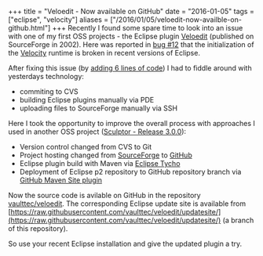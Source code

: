 +++
title = "Veloedit - Now available on GitHub"
date = "2016-01-05"
tags = ["eclipse", "velocity"]
aliases = ["/2016/01/05/veloedit-now-availble-on-github.html"]
+++
Recently I found some spare time to look into an issue with one of my first OSS projects - the Eclipse plugin [Veloedit](https://sourceforge.net/projects/veloedit/) (published on SourceForge in 2002). Here was reported in [bug #12](http://sourceforge.net/p/veloedit/bugs/12/) that the initialization of the [Velocity](http://velocity.apache.org) runtime is broken in recent versions of Eclipse.

After fixing this issue (by [adding 6 lines of code](https://github.com/vaulttec/veloedit/commit/9cde377f855bdcaa56605f93a78948201e7b0f6d)) I had to fiddle around with yesterdays technology:

* commiting to CVS
* building Eclipse plugins manually via PDE
* uploading files to SourceForge manually via SSH


Here I took the opportunity to improve the overall process with approaches I used in another OSS project ([Sculptor - Release 3.0.0](http://sculptorgenerator.org/documentation/whats-new#version-300)):

 * Version control changed from CVS to Git
 * Project hosting changed from [SourceForge](https://sourceforge.net/projects/veloedit/) to [GitHub](https://github.com/vaulttec/veloedit)
 * Eclipse plugin build with Maven via [Eclipse Tycho](http://eclipse.org/tycho/)
 * Deployment of Eclipse p2 repository to GitHub repository branch via [GitHub Maven Site plugin](https://github.com/github/maven-plugins#site-plugin)

Now the source code is avilable on GitHub in the repository [vaulttec/veloedit](https://github.com/vaulttec/veloedit). The corresponding Eclipse update site is available from [https://raw.githubusercontent.com/vaulttec/veloedit/updatesite/](https://raw.githubusercontent.com/vaulttec/veloedit/updatesite/) (a branch of this repository).

So use your recent Eclipse installation and give the updated plugin a try.
